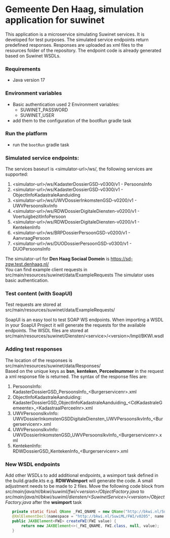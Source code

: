 # Gemeente Den Haag, simulation application for suwinet

This application is a microservice simulating Suwinet services. It is developed for test purposes.  The simulated service endpoints return predefined responses. Responses are uploaded as xml files to the resources folder of the repository. 
The endpoint code is already generated based on Suwinet WSDLs.

### Requirements

- Java version 17

### Environment variables

* Basic authentication used 2 Environment variables:
  * SUWINET_PASSWORD
  * SUWINET_USER
* add them to the configuration of the bootRun gradle task

### Run the platform

* run the `bootRun` gradle task

### Simulated service endpoints:

The services baseurl is \<simulator-url\>/ws/, the following services are supported: 
  1. \<simulator-url\>/ws/KadasterDossierGSD-v0300/v1 - PersoonsInfo 
  2. \<simulator-url\>/ws/KadasterDossierGSD-v0300/v1 - ObjectInfoKadastraleAanduiding
  3. \<simulator-url\>/ws/UWVDossierInkomstenGSD-v0200/v1 - UWVPersoonsIkvInfo
  4. \<simulator-url\>/ws/RDWDossierDigitaleDiensten-v0200/v1 - VoertuigbezitInfoPersoon
  5. \<simulator-url\>/ws/RDWDossierDigitaleDiensten-v0200/v1 - KentekenInfo
  6. \<simulator-url\>/ws/BRPDossierPersoonGSD-v0200/v1 - AanvraagPersoon
  7. \<simulator-url\>/ws/DUODossierPersoonGSD-v0300/v1 - DUOPersoonsInfo

The simulator-url for **Den Haag Sociaal Domein** is https://sd-zgw.test.denhaag.nl/ <BR>
You can find example client requests in src/main/resources/suwinet/data/ExampleRequests
The simulator uses basic authentication.

### Test content (with SoapUI)

Test requests are stored at src/main/resources/suwinet/data/ExampleRequests/

SoapUI is an easy tool to test SOAP WS endpoints. When importing a WSDL in your SoapUI Project it will generate the requests for the available endpoints. 
The WSDL files are stored at src/main/resources/suwinet/Diensten/\<service\>/\<version\>/Impl/BKWI.wsdl

### Adding test responses

The location of the responses is src/main/resources/suwinet/data/Responses/<BR>
Based on the unique keys as **bsn**, **kenteken**, **Perceelnummer** in the request a xml response file is returned.
The syntax of the response files are:
1. PersoonsInfo:<BR>KadasterDossierGSD_PersoonsInfo_\<Burgerservicenr\>.xml
2. ObjectInfoKadastraleAanduiding:<BR>KadasterDossierGSD_ObjectInfoKadastraleAanduiding_\<CdKadastraleGemeente\>_\<KadastraalPerceelnr\>.xml
3. UWVPersoonsIkvInfo:<BR>UWVDossierInkomstenGSDDigitaleDiensten_UWVPersoonsIkvInfo_\<Burgerservicenr\>.xml
4. UWVPersoonsIkvInfo:<BR>UWVDossierInkomstenGSD_UWVPersoonsIkvInfo_\<Burgerservicenr\>.xml
5. KentekenInfo:<BR>RDWDossierGSD_KentekenInfo_\<Burgerservicenr\>.xml

### New WSDL endpoints

Add other WSDLs to add additional endpoints, a wsimport task defined in the build.gradle.kts e.g. **RDWWsImport** will generate the code.
A small adjustment needs to be made to 2 files. Move the following code block from *src/main/java/nl/bkwi/suwiml/fwi/\<version\>/ObjectFactory.java* to *src/main/java/nl/bkwi/suwiml/diensten/\<SuwinetService\>/\<version\>/ObjectFactory.java* after the **wsimport** task

```java
   private static final QName _FWI_QNAME = new QName("http://bkwi.nl/SuwiML/FWI/v0205", "FWI");
   @XmlElementDecl(namespace = "http://bkwi.nl/SuwiML/FWI/v0205", name = "FWI")
   public JAXBElement<FWI> createFWI(FWI value) {
       return new JAXBElement<>(_FWI_QNAME, FWI.class, null, value);
   }
```

